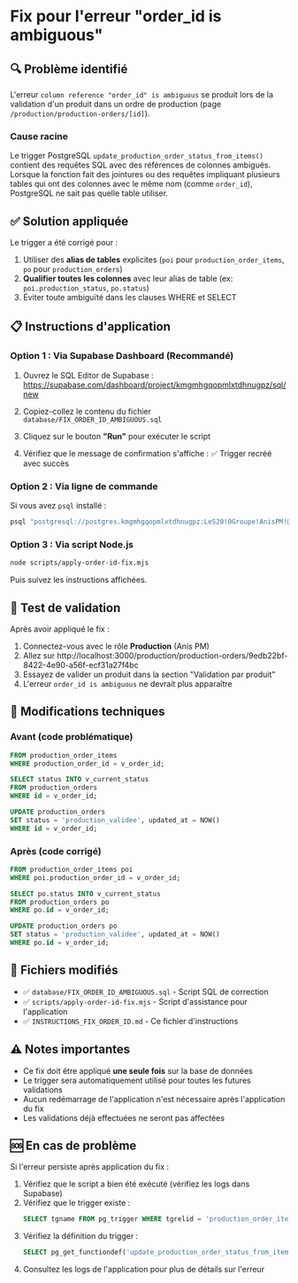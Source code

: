 # Fix pour l'erreur "order_id is ambiguous"

## 🔍 Problème identifié

L'erreur `column reference "order_id" is ambiguous` se produit lors de la validation d'un produit dans un ordre de production (page `/production/production-orders/[id]`).

### Cause racine

Le trigger PostgreSQL `update_production_order_status_from_items()` contient des requêtes SQL avec des références de colonnes ambiguës. Lorsque la fonction fait des jointures ou des requêtes impliquant plusieurs tables qui ont des colonnes avec le même nom (comme `order_id`), PostgreSQL ne sait pas quelle table utiliser.

## ✅ Solution appliquée

Le trigger a été corrigé pour :
1. Utiliser des **alias de tables** explicites (`poi` pour `production_order_items`, `po` pour `production_orders`)
2. **Qualifier toutes les colonnes** avec leur alias de table (ex: `poi.production_status`, `po.status`)
3. Éviter toute ambiguïté dans les clauses WHERE et SELECT

## 📋 Instructions d'application

### Option 1 : Via Supabase Dashboard (Recommandé)

1. Ouvrez le SQL Editor de Supabase : https://supabase.com/dashboard/project/kmgmhgqopmlxtdhnugpz/sql/new

2. Copiez-collez le contenu du fichier `database/FIX_ORDER_ID_AMBIGUOUS.sql`

3. Cliquez sur le bouton **"Run"** pour exécuter le script

4. Vérifiez que le message de confirmation s'affiche : ✅ Trigger recréé avec succès

### Option 2 : Via ligne de commande

Si vous avez `psql` installé :

```bash
psql "postgresql://postgres.kmgmhgqopmlxtdhnugpz:LeS20!0Groupe!AnisPM!@aws-0-eu-central-1.pooler.supabase.com:6543/postgres" -f database/FIX_ORDER_ID_AMBIGUOUS.sql
```

### Option 3 : Via script Node.js

```bash
node scripts/apply-order-id-fix.mjs
```

Puis suivez les instructions affichées.

## 🧪 Test de validation

Après avoir appliqué le fix :

1. Connectez-vous avec le rôle **Production** (Anis PM)
2. Allez sur http://localhost:3000/production/production-orders/9edb22bf-8422-4e90-a56f-ecf31a27f4bc
3. Essayez de valider un produit dans la section "Validation par produit"
4. L'erreur `order_id is ambiguous` ne devrait plus apparaître

## 📝 Modifications techniques

### Avant (code problématique)

```sql
FROM production_order_items
WHERE production_order_id = v_order_id;

SELECT status INTO v_current_status
FROM production_orders
WHERE id = v_order_id;

UPDATE production_orders
SET status = 'production_validee', updated_at = NOW()
WHERE id = v_order_id;
```

### Après (code corrigé)

```sql
FROM production_order_items poi
WHERE poi.production_order_id = v_order_id;

SELECT po.status INTO v_current_status
FROM production_orders po
WHERE po.id = v_order_id;

UPDATE production_orders po
SET status = 'production_validee', updated_at = NOW()
WHERE po.id = v_order_id;
```

## 🔗 Fichiers modifiés

- ✅ `database/FIX_ORDER_ID_AMBIGUOUS.sql` - Script SQL de correction
- ✅ `scripts/apply-order-id-fix.mjs` - Script d'assistance pour l'application
- ✅ `INSTRUCTIONS_FIX_ORDER_ID.md` - Ce fichier d'instructions

## ⚠️ Notes importantes

- Ce fix doit être appliqué **une seule fois** sur la base de données
- Le trigger sera automatiquement utilisé pour toutes les futures validations
- Aucun redémarrage de l'application n'est nécessaire après l'application du fix
- Les validations déjà effectuées ne seront pas affectées

## 🆘 En cas de problème

Si l'erreur persiste après application du fix :

1. Vérifiez que le script a bien été exécuté (vérifiez les logs dans Supabase)
2. Vérifiez que le trigger existe :
   ```sql
   SELECT tgname FROM pg_trigger WHERE tgrelid = 'production_order_items'::regclass;
   ```
3. Vérifiez la définition du trigger :
   ```sql
   SELECT pg_get_functiondef('update_production_order_status_from_items'::regproc);
   ```
4. Consultez les logs de l'application pour plus de détails sur l'erreur
